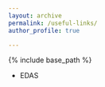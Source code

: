 ```yaml
---
layout: archive
permalink: /useful-links/
author_profile: true

---
```


{% include base_path %}
* EDAS